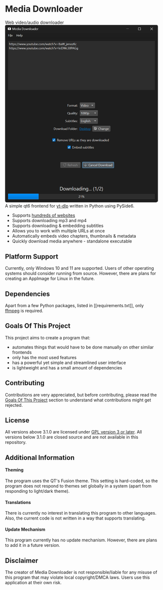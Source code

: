 # Media Downloader
Web video/audio downloader
![Screenshot](screenshots/media-downloader.png)
A simple qt6 frontend for [yt-dlp](https://github.com/yt-dlp/yt-dlp) written in Python using PySide6.
- Supports [hundreds of websites](https://github.com/yt-dlp/yt-dlp/blob/master/supportedsites.md)
- Supports downloading mp3 and mp4
- Supports downloading & embedding subtitles
- Allows you to work with multiple URLs at once
- Automatically embeds video chapters, thumbnails & metadata
- Quickly download media anywhere - standalone executable
## Platform Support
Currently, only Windows 10 and 11 are supported. Users of other operating systems should  consider running from source. However, there are plans for creating an AppImage for Linux in the future.
## Dependencies
Apart from a few Python packages, listed in [[requirements.txt]], only [ffmpeg](https://ffmpeg.org) is required.
## Goals Of This Project
This project aims to create a program that:
- automates things that would have to be done manually on other similar frontends
- only has the most used features
- has a powerful yet simple and streamlined user interface
- is lightweight and has a small amount of dependencies
## Contributing
Contributions are very appreciated, but before contributing, please read the 
[Goals Of This Project](#goals-of-this-project) section to understand what contributions might get rejected.
## License
All versions above 3.1.0 are licensed under [GPL version 3 or later](https://www.gnu.org/licenses/gpl-3.0.html). All versions below 3.1.0 are closed source and are not available in this repository.
## Additional Information
#### Theming
The program uses the QT's Fusion theme. This setting is hard-coded, so the program does not respond to themes set globally in a system (apart from responding to light/dark theme).
#### Translations
There is currently no interest in translating this program to other languages. Also, the current code is not written in a way that supports translating.
#### Update Mechanism
This program currently has no update mechanism. However, there are plans to add it in a future version.
## Disclaimer
The creator of Media Downloader is not responsible/liable for any misuse of this program that may violate local copyright/DMCA laws. Users use this application at their own risk.
